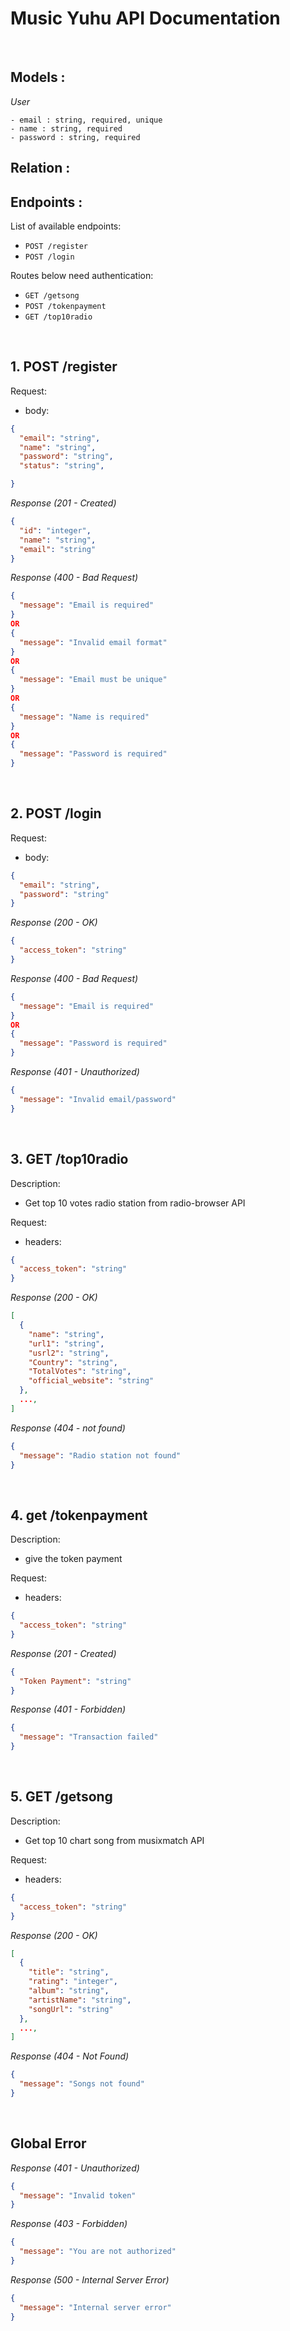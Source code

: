 # Music Yuhu API Documentation

&nbsp;

## Models :

_User_

```
- email : string, required, unique
- name : string, required
- password : string, required
```


## Relation :


## Endpoints :

List of available endpoints:

- `POST /register`
- `POST /login`

Routes below need authentication:

- `GET /getsong`
- `POST /tokenpayment`
- `GET /top10radio`


&nbsp;

## 1. POST /register

Request:

- body:

```json
{
  "email": "string",
  "name": "string",
  "password": "string",
  "status": "string",

}
```

_Response (201 - Created)_

```json
{
  "id": "integer",
  "name": "string",
  "email": "string"
}
```

_Response (400 - Bad Request)_

```json
{
  "message": "Email is required"
}
OR
{
  "message": "Invalid email format"
}
OR
{
  "message": "Email must be unique"
}
OR
{
  "message": "Name is required"
}
OR
{
  "message": "Password is required"
}
```

&nbsp;

## 2. POST /login

Request:

- body:

```json
{
  "email": "string",
  "password": "string"
}
```

_Response (200 - OK)_

```json
{
  "access_token": "string"
}
```

_Response (400 - Bad Request)_

```json
{
  "message": "Email is required"
}
OR
{
  "message": "Password is required"
}
```

_Response (401 - Unauthorized)_

```json
{
  "message": "Invalid email/password"
}
```

&nbsp;

## 3. GET /top10radio

Description:
- Get top 10 votes radio station from radio-browser API

Request:

- headers: 

```json
{
  "access_token": "string"
}
```

_Response (200 - OK)_

```json
[
  {
    "name": "string",
    "url1": "string",
    "usrl2": "string",
    "Country": "string",
    "TotalVotes": "string",
    "official_website": "string"
  },
  ...,
]
```

_Response (404 - not found)_

```json
{
  "message": "Radio station not found"
}
```

&nbsp;

## 4. get /tokenpayment

Description:
- give the token payment

Request:

- headers:

```json
{
  "access_token": "string"
}
```

_Response (201 - Created)_

```json
{
  "Token Payment": "string"
}
```

_Response (401 - Forbidden)_

```json
{
  "message": "Transaction failed"
}
```

&nbsp;

## 5. GET /getsong

Description:
- Get top 10 chart song from musixmatch API

Request:

- headers:

```json
{
  "access_token": "string"
}
```

_Response (200 - OK)_

```json
[
  {
    "title": "string",
    "rating": "integer",
    "album": "string",
    "artistName": "string",
    "songUrl": "string"
  },
  ...,
]
```


_Response (404 - Not Found)_

```json
{
  "message": "Songs not found"
}
```

&nbsp;

## Global Error

_Response (401 - Unauthorized)_

```json
{
  "message": "Invalid token"
}
```

_Response (403 - Forbidden)_

```json
{
  "message": "You are not authorized"
}
```

_Response (500 - Internal Server Error)_

```json
{
  "message": "Internal server error"
}
```